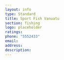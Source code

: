```yaml
---
layout: info
type: Standard
title: Sport Fish Vanuatu
section: fishing
logo: placeholder
ratings:
phone: "5552433"
email:
address:
description:
---
```


